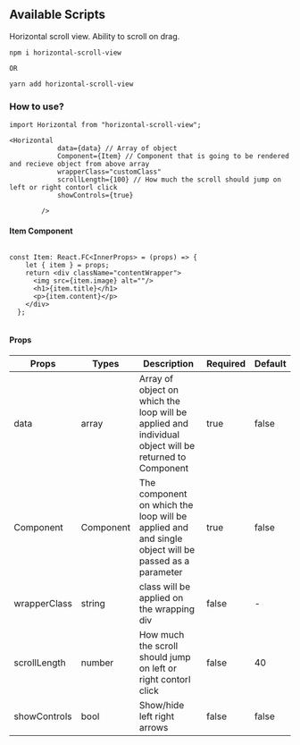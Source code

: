 ## Available Scripts

Horizontal scroll view. Ability to scroll on drag.
````
npm i horizontal-scroll-view

OR

yarn add horizontal-scroll-view
````

### How to use?

````
import Horizontal from "horizontal-scroll-view";

<Horizontal
            data={data} // Array of object
            Component={Item} // Component that is going to be rendered and recieve object from above array
            wrapperClass="customClass"
            scrollLength={100} // How much the scroll should jump on left or right contorl click
            showControls={true}

        />

````

#### Item Component

````

const Item: React.FC<InnerProps> = (props) => {
    let { item } = props;
    return <div className="contentWrapper">
      <img src={item.image} alt=""/>
      <h1>{item.title}</h1>
      <p>{item.content}</p>
    </div>
  };


````

#### Props

| Props |  Types | Description | Required | Default |
|-------|--------|-------------|----------|---------|
|  data | array  | Array of object on which the loop will be applied and individual object will be returned to Component  |  true | false  |
|  Component | Component | The component on which the loop will be applied and and single object will be passed as a parameter | true | false |
|  wrapperClass | string  | class will be applied on the wrapping div  | false  | - |
| scrollLength  | number  | How much the scroll should jump on left or right contorl click |  false | 40 |
| showControls | bool  | Show/hide left right arrows  | false | false |

